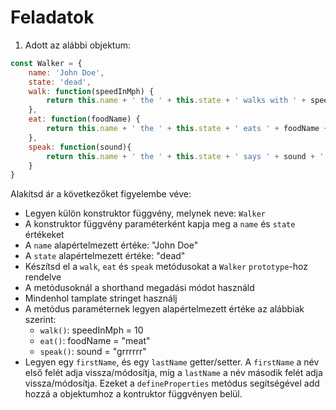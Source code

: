 # Feladatok

1. Adott az alábbi objektum:  
```javascript
const Walker = {
    name: 'John Doe',
    state: 'dead',
    walk: function(speedInMph) {
        return this.name + ' the ' + this.state + ' walks with ' + speedInMph + ' mph!'
    },
    eat: function(foodName) {
        return this.name + ' the ' + this.state + ' eats ' + foodName + '!'
    },
    speak: function(sound){
        return this.name + ' the ' + this.state + ' says ' + sound + '!'
    }
}
```

Alakítsd ár a következőket figyelembe véve:
- Legyen külön konstruktor függvény, melynek neve: `Walker`
- A konstruktor függvény paraméterként kapja meg a `name` és `state` értékeket
- A `name` alapértelmezett értéke: "John Doe"
- A `state` alapértelmezett értéke: "dead"
- Készítsd el a  `walk`, `eat` és `speak` metódusokat a `Walker` `prototype`-hoz rendelve
- A metódusoknál a shorthand megadási módot használd
- Mindenhol tamplate stringet használj
- A metódus paraméternek legyen alapértelmezett értéke az alábbiak szerint:
    - `walk()`: speedInMph = 10
    - `eat()`:  foodName = "meat"
    - `speak()`: sound = "grrrrrr"
- Legyen egy `firstName`, és egy `lastName` getter/setter. A `firstName` a név első felét adja vissza/módosítja, míg a `lastName` a név második felét adja vissza/módosítja. Ezeket a `defineProperties` metódus segítségével add hozzá a objektumhoz a kontruktor függvényen belül.  
